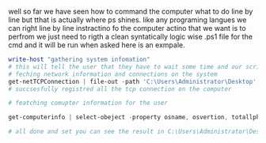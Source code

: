 well so far we have seen how to command the computer what to do line by line but tthat is actually where ps shines.
like any programing langues we can right line by line instractino fo the computer actino that we want is to perfrom we just need to rigth a clean syntatically logic wise .ps1 file for the cmd and
it will be run when asked
here is an exmpale.

```powershell
write-host "gathering system infomation" 
# this will tell the user that they have to wait some time and our script is actually runnign
# feching network information and connections on the system
get-netTCPConnection | file-out -path 'C:\Users\Administrator\Desktop' - append
# succsesfully registred all the tcp connection on the computer

# featching comupter information for the user

get-computerinfo | select-obeject -property osname, osvertion, totallphysciallmemoy | File-out -path 'C:\Users\Administrator\Desktop\'

# all done and set you can see the result in C:\Users\Administrator\Desktop\'
```



